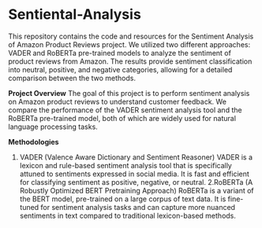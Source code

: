 # Sentiental-Analysis

This repository contains the code and resources for the Sentiment Analysis of Amazon Product Reviews project. We utilized two different approaches: VADER and RoBERTa pre-trained models to analyze the sentiment of product reviews from Amazon. The results provide sentiment classification into neutral, positive, and negative categories, allowing for a detailed comparison between the two methods.

**Project Overview**
        The goal of this project is to perform sentiment analysis on Amazon product reviews to understand customer feedback. We compare the performance of the VADER sentiment analysis tool and the RoBERTa pre-trained model, both of which are widely used for natural language processing tasks.

**Methodologies**
1. VADER (Valence Aware Dictionary and Sentiment Reasoner)
        VADER is a lexicon and rule-based sentiment analysis tool that is specifically attuned to sentiments expressed in social media. It is fast and efficient for classifying sentiment as positive, negative, or neutral.
2.RoBERTa (A Robustly Optimized BERT Pretraining Approach)
        RoBERTa is a variant of the BERT model, pre-trained on a large corpus of text data. It is fine-tuned for sentiment analysis tasks and can capture more nuanced sentiments in text compared to traditional lexicon-based methods.
